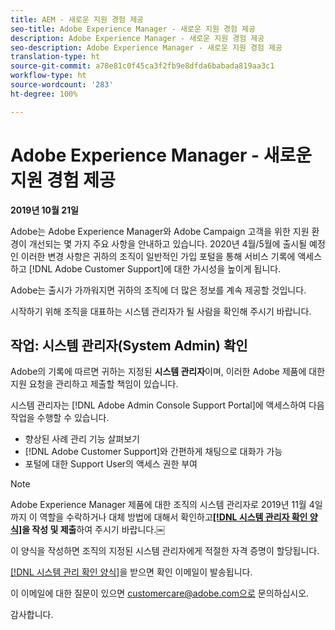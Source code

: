 ```yaml
---
title: AEM - 새로운 지원 경험 제공
seo-title: Adobe Experience Manager - 새로운 지원 경험 제공
description: Adobe Experience Manager - 새로운 지원 경험 제공
seo-description: Adobe Experience Manager - 새로운 지원 경험 제공
translation-type: ht
source-git-commit: a78e81c0f45ca3f2fb9e8dfda6babada819aa3c1
workflow-type: ht
source-wordcount: '283'
ht-degree: 100%

---
```



# Adobe Experience Manager - 새로운 지원 경험 제공

**2019년 10월 21일**

Adobe는 Adobe Experience Manager와 Adobe Campaign 고객을 위한 지원 환경이 개선되는 몇 가지 주요 사항을 안내하고 있습니다. 2020년 4월/5월에 출시될 예정인 이러한 변경 사항은 귀하의 조직이 일반적인 가입 포털을 통해 서비스 기록에 액세스하고 [!DNL Adobe Customer Support]에 대한 가시성을 높이게 됩니다.

Adobe는 출시가 가까워지면 귀하의 조직에 더 많은 정보를 계속 제공할 것입니다.

시작하기 위해 조직을 대표하는 시스템 관리자가 될 사람을 확인해 주시기 바랍니다.

## 작업: 시스템 관리자(System Admin) 확인

Adobe의 기록에 따르면 귀하는 지정된 **시스템 관리자**&#x200B;이며, 이러한 Adobe 제품에 대한 지원 요청을 관리하고 제출할 책임이 있습니다.

시스템 관리자는 [!DNL Adobe Admin Console Support Portal]에 액세스하여 다음 작업을 수행할 수 있습니다.

* 향상된 사례 관리 기능 살펴보기
* [!DNL Adobe Customer Support]와 간편하게 채팅으로 대화가 가능
* 포털에 대한 Support User의 액세스 권한 부여

>[!NOTE]
>
>Adobe Experience Manager 제품에 대한 조직의 시스템 관리자로 2019년 11월 4일까지 이 역할을 수락하거나 대체 방법에 대해서 확인하고&#x200B;**[[!DNL 시스템 관리자 확인 양
식]](https://adobe.allegiancetech.com/cgi-bin/qwebcorporate.dll?idx=SSSVH6)을 작성 및 제출**&#x200B;하여 주시기 바랍니다.￼
>
>이 양식을 작성하면 조직의 지정된 시스템 관리자에게 적절한 자격 증명이 할당됩니다.

[[!DNL 시스템 관리 확인 양식]](https://adobe.allegiancetech.com/cgi-bin/qwebcorporate.dll?idx=SSSVH6)을 받으면 확인 이메일이 발송됩니다.

이 이메일에 대한 질문이 있으면 customercare@adobe.com으로 문의하십시오.

감사합니다.
